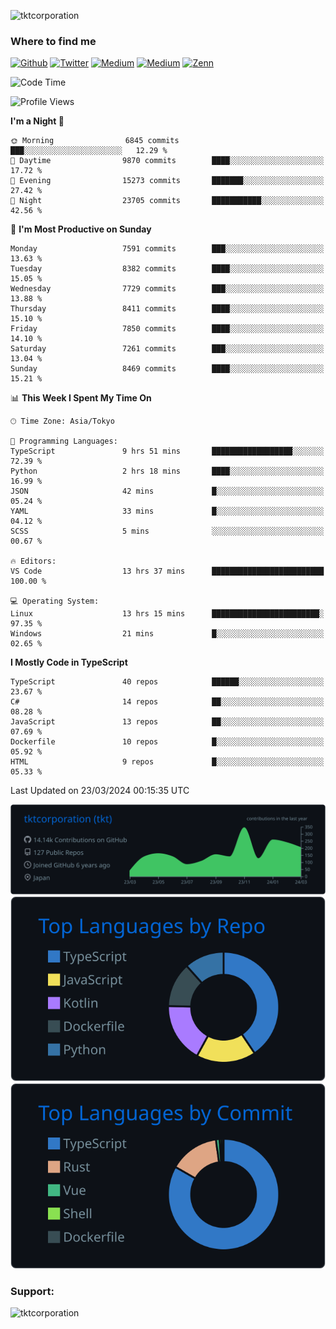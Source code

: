 <p align="left"> <img src="https://komarev.com/ghpvc/?username=tktcorporation&label=Profile%20views&color=0e75b6&style=flat" alt="tktcorporation" /> </p>

<h3>Where to find me</h3>
<p>
<a href="https://github.com/tktcorporation" target="_blank"><img alt="Github" src="https://img.shields.io/badge/GitHub-%2312100E.svg?&style=for-the-badge&logo=Github&logoColor=white" /></a>
<a href="https://twitter.com/tktcorporation" target="_blank"><img alt="Twitter" src="https://img.shields.io/badge/twitter-%231DA1F2.svg?&style=for-the-badge&logo=twitter&logoColor=white" /></a>
<a href="https://www.linkedin.com/in/tktcorporation" target="_blank"><img alt="Medium" src="https://img.shields.io/badge/linkdin-0a66c2.svg?&style=for-the-badge&logo=linkedin&logoColor=white" /></a>
<a href="https://qiita.com/tktcorporation" target="_blank"><img alt="Medium" src="https://img.shields.io/badge/qiita-55C500.svg?&style=for-the-badge&logo=qiita&logoColor=white" /></a>
<a href="https://zenn.dev/tktcorporation" target="_blank"><img alt="Zenn" src="https://img.shields.io/badge/Zenn-3EA8FF.svg?&style=for-the-badge&logo=Zenn&logoColor=white" /></a>
</p>
  
<!--START_SECTION:waka-->
![Code Time](http://img.shields.io/badge/Code%20Time-1%2C449%20hrs%2041%20mins-blue)

![Profile Views](http://img.shields.io/badge/Profile%20Views-6-blue)

**I'm a Night 🦉** 

```text
🌞 Morning                6845 commits        ███░░░░░░░░░░░░░░░░░░░░░░   12.29 % 
🌆 Daytime                9870 commits        ████░░░░░░░░░░░░░░░░░░░░░   17.72 % 
🌃 Evening                15273 commits       ███████░░░░░░░░░░░░░░░░░░   27.42 % 
🌙 Night                  23705 commits       ███████████░░░░░░░░░░░░░░   42.56 % 
```
📅 **I'm Most Productive on Sunday** 

```text
Monday                   7591 commits        ███░░░░░░░░░░░░░░░░░░░░░░   13.63 % 
Tuesday                  8382 commits        ████░░░░░░░░░░░░░░░░░░░░░   15.05 % 
Wednesday                7729 commits        ███░░░░░░░░░░░░░░░░░░░░░░   13.88 % 
Thursday                 8411 commits        ████░░░░░░░░░░░░░░░░░░░░░   15.10 % 
Friday                   7850 commits        ████░░░░░░░░░░░░░░░░░░░░░   14.10 % 
Saturday                 7261 commits        ███░░░░░░░░░░░░░░░░░░░░░░   13.04 % 
Sunday                   8469 commits        ████░░░░░░░░░░░░░░░░░░░░░   15.21 % 
```


📊 **This Week I Spent My Time On** 

```text
🕑︎ Time Zone: Asia/Tokyo

💬 Programming Languages: 
TypeScript               9 hrs 51 mins       ██████████████████░░░░░░░   72.39 % 
Python                   2 hrs 18 mins       ████░░░░░░░░░░░░░░░░░░░░░   16.99 % 
JSON                     42 mins             █░░░░░░░░░░░░░░░░░░░░░░░░   05.24 % 
YAML                     33 mins             █░░░░░░░░░░░░░░░░░░░░░░░░   04.12 % 
SCSS                     5 mins              ░░░░░░░░░░░░░░░░░░░░░░░░░   00.67 % 

🔥 Editors: 
VS Code                  13 hrs 37 mins      █████████████████████████   100.00 % 

💻 Operating System: 
Linux                    13 hrs 15 mins      ████████████████████████░   97.35 % 
Windows                  21 mins             █░░░░░░░░░░░░░░░░░░░░░░░░   02.65 % 
```

**I Mostly Code in TypeScript** 

```text
TypeScript               40 repos            ██████░░░░░░░░░░░░░░░░░░░   23.67 % 
C#                       14 repos            ██░░░░░░░░░░░░░░░░░░░░░░░   08.28 % 
JavaScript               13 repos            ██░░░░░░░░░░░░░░░░░░░░░░░   07.69 % 
Dockerfile               10 repos            █░░░░░░░░░░░░░░░░░░░░░░░░   05.92 % 
HTML                     9 repos             █░░░░░░░░░░░░░░░░░░░░░░░░   05.33 % 
```




 Last Updated on 23/03/2024 00:15:35 UTC
<!--END_SECTION:waka-->

[![](https://raw.githubusercontent.com/tktcorporation/tktcorporation/master/profile-summary-card-output/github_dark/0-profile-details.svg)](https://github.com/vn7n24fzkq/github-profile-summary-cards)
[![](https://raw.githubusercontent.com/tktcorporation/tktcorporation/master/profile-summary-card-output/github_dark/1-repos-per-language.svg)](https://github.com/vn7n24fzkq/github-profile-summary-cards) [![](https://raw.githubusercontent.com/tktcorporation/tktcorporation/master/profile-summary-card-output/github_dark/2-most-commit-language.svg)](https://github.com/vn7n24fzkq/github-profile-summary-cards)

<h3 align="left">Support:</h3>
<p><a href="https://www.buymeacoffee.com/tktcorporation"> <img align="left" src="https://cdn.buymeacoffee.com/buttons/v2/default-yellow.png" height="50" width="210" alt="tktcorporation" /></a></p><br><br>
